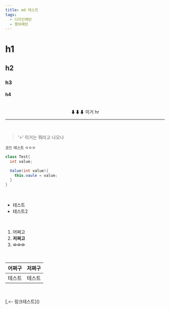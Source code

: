 ```yaml
---
title: md 테스트
tags:
  - 디자인패턴
  - 행위패턴
---
```


# h1

## h2

### h3

#### h4

<br>

<div style='text-align:center'>
⬇⬇⬇ 이거 hr 
</div>

<hr/>

<br>


> '>' 이거는 뭐라고 나오나

`코드` `테스트` `ㅇㅇㅇ`

```java
class Test{
  int value;

  Value(int value){
    this.vaule = value;
  }
}
```

<br>

- 테스트
- 테스트2

<br>

1. 어쩌고
2. **저쩌고**
3. ~~ㅇㅇㅇ~~

<br>

|어쩌구|저쩌구|
|---|---|
|테스트|테스트|

<br>

[[ ]( ) <- 링크테스트]()

<br>


